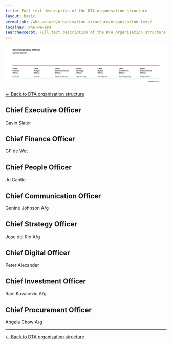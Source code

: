 ```yaml
---
title: Full text description of the DTA organisation structure
layout: basic
permalink: /who-we-are/organisation-structure/organisation-text/
localnav: who-we-are
searchexcerpt: Full text description of the DTA organisation structure as on 1 July 2017.
---
```


![Thumbnail of the DTA organisation structure](/images/DTA_Orgchart_2017_Julyv3.png)

[&larr; Back to DTA organisation structure](/who-we-are/organisation-structure/)

## Chief Executive Officer

Gavin Slater

## Chief Finance Officer

GP de Wet

## Chief People Officer

Jo Cantle

## Chief Communication Officer

Genine Johnson A/g

## Chief Strategy Officer

Jose del Rio A/g

## Chief Digital Officer

Peter Alexander

## Chief Investment Officer

Radi Kovacevic A/g

## Chief Procurement Officer

Angela Chow A/g

<hr />

[&larr; Back to DTA organisation structure](/who-we-are/organisation-structure/)
